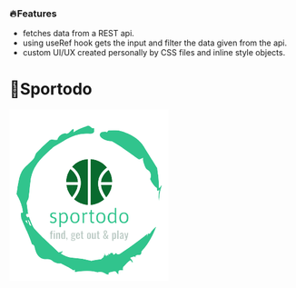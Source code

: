 ### 🔥 Features

- fetches data from a REST api.
- using useRef hook gets the input and filter the data given from the api.
- custom UI/UX created personally by CSS files and inline style objects.


# 🏃Sportodo

![](https://github.com/itaim18/sportodo-app/blob/master/src/images/logo-sports.png)

